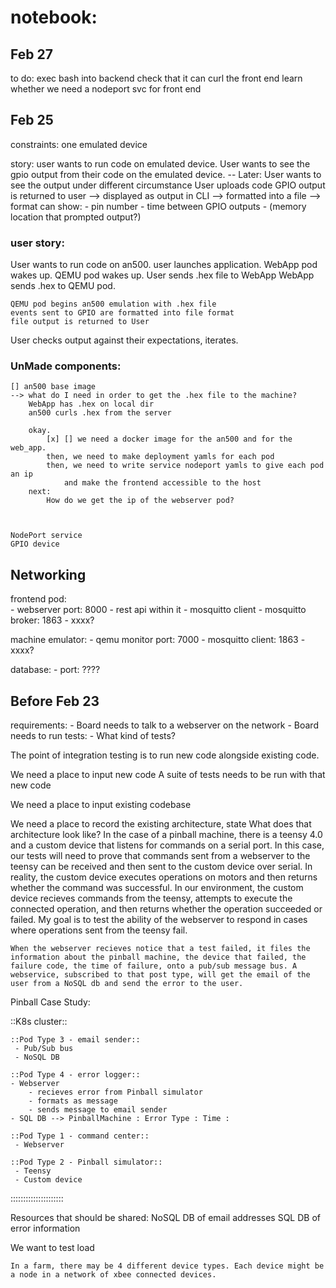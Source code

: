 # notebook:



## Feb 27

to do:
	exec bash into backend
	check that it can curl the front end
	learn whether we need a nodeport svc for front end


## Feb 25

constraints: one emulated device

story: user wants to run code on emulated device.
	User wants to see the gpio output from their code on the emulated device.
	 -- Later: User wants to see the output under different circumstance 
	User uploads code
	GPIO output is returned to user
		--> displayed as output in CLI
		--> formatted into a file 
			--> format can show: 
				- pin number
				- time between GPIO outputs
				- (memory location that prompted output?)


### user story:

User wants to run code on an500.
user launches application.
	WebApp pod wakes up.
	QEMU pod wakes up.
User sends .hex file to WebApp
	WebApp sends .hex to QEMU pod.

	QEMU pod begins an500 emulation with .hex file
	events sent to GPIO are formatted into file format
	file output is returned to User
User checks output against their expectations, iterates.

	



### UnMade components:

	[] an500 base image
	--> what do I need in order to get the .hex file to the machine?
		WebApp has .hex on local dir
		an500 curls .hex from the server
		
		okay. 
			[x] [] we need a docker image for the an500 and for the web_app.
			then, we need to make deployment yamls for each pod
			then, we need to write service nodeport yamls to give each pod an ip 
				and make the frontend accessible to the host
		next:
			How do we get the ip of the webserver pod?



	NodePort service
	GPIO device



## Networking

frontend pod:	
	- webserver port:		8000
		- rest api within it
		- mosquitto client
	- mosquitto broker:		1863
	- xxxx?

machine emulator:
	- qemu monitor port:	7000
	- mosquitto client:		1863
	- xxxx?

database:
	- port:					????

















## Before Feb 23

requirements:
	- Board needs to talk to a webserver on the network
	- Board needs to run tests:
		- What kind of tests?

The point of integration testing is to run new code alongside existing code.

We need a place to input new code
	A suite of tests needs to be run with that new code

We need a place to input existing codebase

We need a place to record the existing architecture, state
	What does that architecture look like?
		In the case of a pinball machine, there is a teensy 4.0 and a custom device that listens for commands on a serial port.
		In this case, our tests will need to prove that commands sent from a webserver to the teensy can be received and then sent to the custom device over serial.
			In reality, the custom device executes operations on motors and then returns whether the command was successful. 
			In our environment, the custom device recieves commands from the teensy, attempts to execute the connected operation, and then returns whether the operation succeeded or failed. My goal is to test the ability of the webserver to respond in cases where operations sent from the teensy fail.

	When the webserver recieves notice that a test failed, it files the information about the pinball machine, the device that failed, the failure code, the time of failure, onto a pub/sub message bus. A webservice, subscribed to that post type, will get the email of the user from a NoSQL db and send the error to the user.


Pinball Case Study:

::K8s cluster::

	::Pod Type 3 - email sender::
	 - Pub/Sub bus
	 - NoSQL DB

	::Pod Type 4 - error logger::
	- Webserver
		- recieves error from Pinball simulator
		- formats as message
		- sends message to email sender
	- SQL DB --> PinballMachine : Error Type : Time :   

	::Pod Type 1 - command center::
	 - Webserver

	::Pod Type 2 - Pinball simulator::
	 - Teensy
	 - Custom device
:::::::::::::::::::::

Resources that should be shared:
	NoSQL DB of email addresses
	SQL DB of error information




We want to test load



	In a farm, there may be 4 different device types. Each device might be a node in a network of xbee connected devices.
